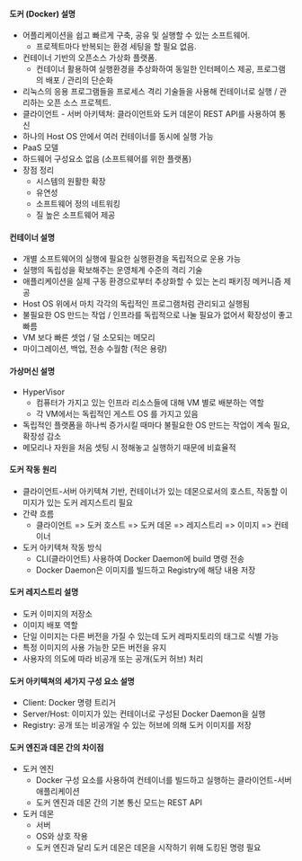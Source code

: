 #### 도커 (Docker) 설명

- 어플리케이션을 쉽고 빠르게 구축, 공유 및 실행할 수 있는 소프트웨어.
  - 프로젝트마다 반복되는 환경 세팅을 할 필요 없음.
- 컨테이너 기반의 오픈소스 가상화 플랫폼.
  - 컨테이너 활용하여 실행환경을 추상화하여 동일한 인터페이스 제공, 프로그램의 배포 / 관리의 단순화
- 리눅스의 응용 프로그램들을 프로세스 격리 기술들을 사용해 컨테이너로 실행 / 관리하는 오픈 소스 프로젝트.
- 클라이언트 - 서버 아키텍쳐: 클라이언트와 도커 데몬이 REST API를 사용하여 통신
- 하나의 Host OS 안에서 여러 컨테이너를 동시에 실행 가능
- PaaS 모델
- 하드웨어 구성요소 없음 (소프트웨어를 위한 플랫폼)
- 장점 정리
  - 시스템의 원활한 확장
  - 유연성
  - 소프트웨어 정의 네트워킹
  - 질 높은 소프트웨어 제공

#### 컨테이너 설명

- 개별 소프트웨어의 실행에 필요한 실행환경을 독립적으로 운용 가능
- 실행의 독립성을 확보해주는 운영체계 수준의 격리 기술
- 애플리케이션을 실제 구동 환경으로부터 추상화할 수 있는 논리 패키징 메커니즘 제공
- Host OS 위에서 마치 각각의 독립적인 프로그램처럼 관리되고 실행됨
- 불필요한 OS 만드는 작업 / 인프라를 독립적으로 나눌 필요가 없어서 확장성이 좋고 빠름
- VM 보다 빠른 셋업 / 덜 소모되는 메모리
- 마이그레이션, 백업, 전송 수월함 (적은 용량)

#### 가상머신 설명

- HyperVisor
  - 컴퓨터가 가지고 있는 인프라 리소스들에 대해 VM 별로 배분하는 역할
  - 각 VM에서는 독립적인 게스트 OS 를 가지고 있음
- 독립적인 플랫폼을 하나씩 증가시킬 때마다 불필요한 OS 만드는 작업이 계속 필요, 확장성 감소
- 메모리나 자원을 처음 셋팅 시 정해놓고 실행하기 때문에 비효율적

#### 도커 작동 원리

- 클라이언트-서버 아키텍쳐 기반, 컨테이너가 있는 데몬으로서의 호스트, 작동할 이미지가 있는 도커 레지스트리 필요
- 간략 흐름
  - 클라이언트 => 도커 호스트 => 도커 데몬 => 레지스트리 => 이미지 => 컨테이너
- 도커 아키텍쳐 작동 방식
  - CLI(클라이언트) 사용하여 Docker Daemon에 build 명령 전송
  - Docker Daemon은 이미지를 빌드하고 Registry에 해당 내용 저장

#### 도커 레지스트리 설명

- 도커 이미지의 저장소
- 이미지 배포 역할
- 단일 이미지는 다른 버전을 가질 수 있는데 도커 레파지토리의 태그로 식별 가능
- 특정 이미지의 사용 가능한 모든 버전을 유지
- 사용자의 의도에 따라 비공개 또는 공개(도커 허브) 처리

#### 도커 아키텍쳐의 세가지 구성 요소 설명

- Client: Docker 명령 트리거
- Server/Host: 이미지가 있는 컨테이너로 구성된 Docker Daemon을 실행
- Registry: 공개 또는 비공개일 수 있는 허브에 의해 도커 이미지를 저장

#### 도커 엔진과 데몬 간의 차이점

- 도커 엔진
  - Docker 구성 요소를 사용하여 컨테이너를 빌드하고 실행하는 클라이언트-서버 애플리케이션
  - 도커 엔진과 데몬 간의 기본 통신 모드는 REST API
- 도커 데몬
  - 서버
  - OS와 상호 작용
  - 도커 엔진과 달리 도커 데몬은 데몬을 시작하기 위해 도킹된 명령 필요
